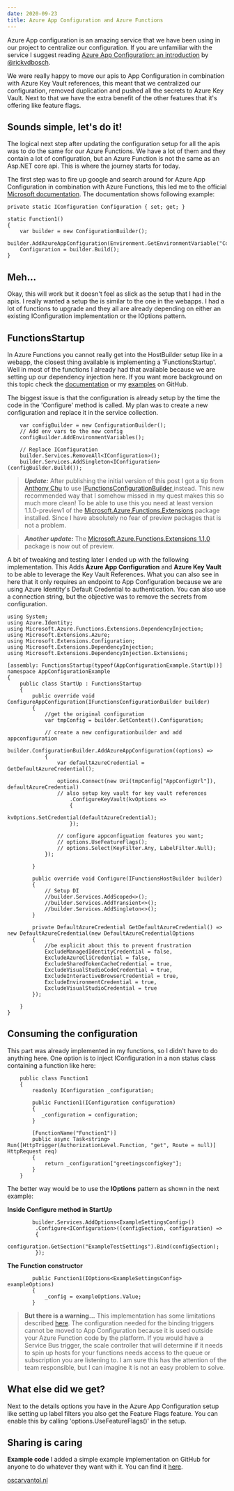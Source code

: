 ```yaml
---
date: 2020-09-23
title: Azure App Configuration and Azure Functions
---
```


Azure App configuration is an amazing service that we have been using in our project to centralize our configuration. If you are unfamiliar with the service I suggest reading [Azure App Configuration: an introduction](https://www.rickvandenbosch.net/blog/azure-app-configuration-an-introduction/) by [@rickvdbosch](https://twitter.com/rickvdbosch).

We were really happy to move our apis to App Configuration in combination with Azure Key Vault references, this meant that we centralized our configuration, removed duplication and pushed all the secrets to Azure Key Vault. Next to that we have the extra benefit of the other features that it's offering like feature flags.

## Sounds simple, let's do it!

The logical next step after updating the configuration setup for all the apis was to do the same for our Azure Functions. We have a lot of them and they contain a lot of configuration, but an Azure Function is not the same as an Asp.NET core api. This is where the journey starts for today.

The first step was to fire up google and search around for Azure App Configuration in combination with Azure Functions, this led me to the official [Microsoft documentation](https://docs.microsoft.com/en-us/azure/azure-app-configuration/quickstart-azure-functions-csharp#connect-to-an-app-configuration-store). 
The documentation shows following example:

```
private static IConfiguration Configuration { set; get; }

static Function1()
{
    var builder = new ConfigurationBuilder();
    builder.AddAzureAppConfiguration(Environment.GetEnvironmentVariable("ConnectionString"));
    Configuration = builder.Build();
}
```

## Meh...
Okay, this will work but it doesn't feel as slick as the setup that I had in the apis. I really wanted a setup the is similar to the one in the webapps. I had a lot of functions to upgrade and they all are already depending on either an existing IConfiguration implementation or the IOptions pattern.


## FunctionsStartup

In Azure Functions you cannot really get into the HostBuilder setup like in a webapp, the closest thing available is implementing a 'FunctionsStartup'. Well in most of the functions I already had that available because we are setting up our dependency injection here. If you want more background on this topic check the [documentation](https://docs.microsoft.com/en-us/azure/azure-functions/functions-dotnet-dependency-injection) or my [examples](https://github.com/oscarvantol/examples-azure-functions) on GitHub.

The biggest issue is that the configuration is already setup by the time the code in the 'Configure' method is called. My plan was to create a new configuration and replace it in the service collection. 

```
    var configBuilder = new ConfigurationBuilder();
    // Add env vars to the new config
    configBuilder.AddEnvironmentVariables();

    // Replace IConfiguration
    builder.Services.RemoveAll<IConfiguration>();
    builder.Services.AddSingleton<IConfiguration>(configBuilder.Build());
```

> **_Update:_**  After publishing the initial version of this post I got a tip from [Anthony Chu](https://twitter.com/nthonyChu) to use [IFunctionsConfigurationBuilder ](https://docs.microsoft.com/en-us/azure/azure-functions/functions-dotnet-dependency-injection#customizing-configuration-sources) instead. This new recommended way that I somehow missed in my quest makes this so much more clean! To be able to use this you need at least version 1.1.0-preview1 of the [Microsoft.Azure.Functions.Extensions](https://www.nuget.org/packages/Microsoft.Azure.Functions.Extensions/) package installed. Since I have absolutely no fear of preview packages that is not a problem.

> **_Another update:_** The [Microsoft.Azure.Functions.Extensions 1.1.0](https://www.nuget.org/packages/Microsoft.Azure.Functions.Extensions/) package is now out of preview. 

A bit of tweaking and testing later I ended up with the following implementation. This Adds **Azure App Configuration** and **Azure Key Vault** to be able to leverage the Key Vault References. What you can also see in here that it only requires an endpoint to App Configuration because we are using Azure Identity's Default Credential to authentication. You can also use a connection string, but the objective was to remove the secrets from configuration.


```
using System;
using Azure.Identity;
using Microsoft.Azure.Functions.Extensions.DependencyInjection;
using Microsoft.Extensions.Azure;
using Microsoft.Extensions.Configuration;
using Microsoft.Extensions.DependencyInjection;
using Microsoft.Extensions.DependencyInjection.Extensions;

[assembly: FunctionsStartup(typeof(AppConfigurationExample.StartUp))]
namespace AppConfigurationExample
{
    public class StartUp : FunctionsStartup
    {
        public override void ConfigureAppConfiguration(IFunctionsConfigurationBuilder builder)
        {
            //get the original configuration
            var tmpConfig = builder.GetContext().Configuration;

            // create a new configurationbuilder and add appconfiguration
            builder.ConfigurationBuilder.AddAzureAppConfiguration((options) =>
            {
                var defaultAzureCredential = GetDefaultAzureCredential();

                options.Connect(new Uri(tmpConfig["AppConfigUrl"]), defaultAzureCredential)
                // also setup key vault for key vault references
                    .ConfigureKeyVault(kvOptions =>
                    {
                        kvOptions.SetCredential(defaultAzureCredential);
                    });

                // configure appconfiguation features you want;
                // options.UseFeatureFlags();
                // options.Select(KeyFilter.Any, LabelFilter.Null);
            });

        }

        public override void Configure(IFunctionsHostBuilder builder)
        {
            // Setup DI
            //builder.Services.AddScoped<>();
            //builder.Services.AddTransient<>();
            //builder.Services.AddSingleton<>();
        }

        private DefaultAzureCredential GetDefaultAzureCredential() => new DefaultAzureCredential(new DefaultAzureCredentialOptions
        {
            //be explicit about this to prevent frustration
            ExcludeManagedIdentityCredential = false,
            ExcludeAzureCliCredential = false,
            ExcludeSharedTokenCacheCredential = true,
            ExcludeVisualStudioCodeCredential = true,
            ExcludeInteractiveBrowserCredential = true,
            ExcludeEnvironmentCredential = true,
            ExcludeVisualStudioCredential = true
        });

    }
}

```

## Consuming the configuration
This part was already implemented in my functions, so I didn't have to do anything here. One option is to inject IConfiguration in a non status class containing a function like here:

```
    public class Function1
    {
        readonly IConfiguration _configuration;

        public Function1(IConfiguration configuration)
        {
           _configuration = configuration;
        }

        [FunctionName("Function1")]
        public async Task<string> Run([HttpTrigger(AuthorizationLevel.Function, "get", Route = null)] HttpRequest req)
        {
            return _configuration["greetingsconfigkey"];
        }
    }
```

The better way would be to use the **IOptions** pattern as shown in the next example:

**Inside Configure method in StartUp**
```
        builder.Services.AddOptions<ExampleSettingsConfig>()
         .Configure<IConfiguration>((configSection, configuration) =>
         {
                configuration.GetSection("ExampleTestSettings").Bind(configSection);
         });
```
**The Function constructor**
```
        public Function1(IOptions<ExampleSettingsConfig> exampleOptions)
        {
            _config = exampleOptions.Value;
        }
```

> **But there is a warning...**
>This implementation has some limitations described [here](https://github.com/Azure/azure-functions-host/issues/4464#issuecomment-513017446). The configuration needed for the binding triggers cannot be moved to App Configuration because it is used outside your Azure Function code by the platform. If you would have a Service Bus trigger, the scale controller that will determine if it needs to spin up hosts for your functions needs access to the queue or subscription you are listening to. I am sure this has the attention of the team responsible, but I can imagine it is not an easy problem to solve.

## What else did we get?
Next to the details options you have in the Azure App Configuration setup like setting up label filters you also get the Feature Flags feature. You can enable this by calling 'options.UseFeatureFlags()' in the setup.

## Sharing is caring

**Example code**
I added a simple example implementation on GitHub for anyone to do whatever they want with it. You can find it [here](https://github.com/oscarvantol/examples-azure-functions/tree/master/AppConfigurationExample).



[oscarvantol.nl](https://oscarvantol.nl) 
